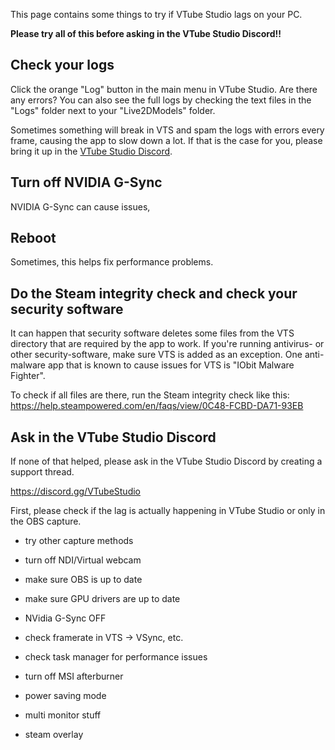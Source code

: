 This page contains some things to try if VTube Studio lags on your PC.

**Please try all of this before asking in the VTube Studio Discord!!**

## Check your logs

Click the orange "Log" button in the main menu in VTube Studio. Are there any errors? You can also see the full logs by checking the text files in the "Logs" folder next to your "Live2DModels" folder.

Sometimes something will break in VTS and spam the logs with errors every frame, causing the app to slow down a lot. If that is the case for you, please bring it up in the [VTube Studio Discord](https://discord.gg/VTubeStudio).

## Turn off NVIDIA G-Sync

NVIDIA G-Sync can cause issues, 

## Reboot

Sometimes, this helps fix performance problems.

## Do the Steam integrity check and check your security software

It can happen that security software deletes some files from the VTS directory that are required by the app to work. If you're running antivirus- or other security-software, make sure VTS is added as an exception. One anti-malware app that is known to cause issues for VTS is "IObit Malware Fighter".

To check if all files are there, run the Steam integrity check like this: https://help.steampowered.com/en/faqs/view/0C48-FCBD-DA71-93EB

## Ask in the VTube Studio Discord

If none of that helped, please ask in the VTube Studio Discord by creating a support thread.

https://discord.gg/VTubeStudio




First, please check if the lag is actually happening in VTube Studio or only in the OBS capture.



- try other capture methods
- turn off NDI/Virtual webcam
- make sure OBS is up to date
- make sure GPU drivers are up to date
- NVidia G-Sync OFF
- check framerate in VTS -> VSync, etc.

- check task manager for performance issues
- turn off MSI afterburner
- power saving mode
- multi monitor stuff
- steam overlay
